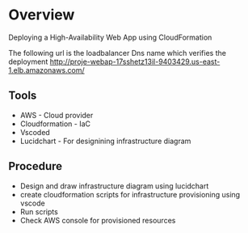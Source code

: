# Overview
Deploying  a High-Availability Web App using CloudFormation

The following url is the loadbalancer Dns name which verifies the deployment
http://proje-webap-17sshetz13il-9403429.us-east-1.elb.amazonaws.com/

## Tools
- AWS - Cloud provider
- Cloudformation - IaC
- Vscoded
- Lucidchart - For designining infrastructure diagram

## Procedure
- Design and draw infrastructure diagram using lucidchart
- create cloudformation scripts for infrastructure provisioning using vscode
- Run scripts
- Check AWS console for provisioned resources

